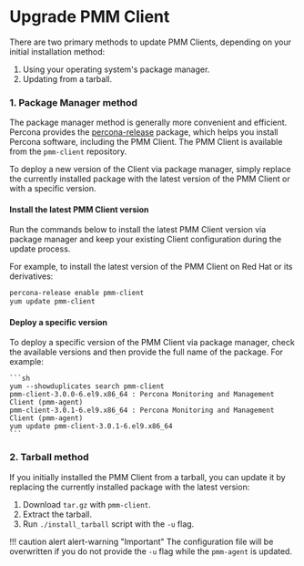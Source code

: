 # Upgrade PMM Client

There are two primary methods to update PMM Clients, depending on your initial installation method:

1. Using your operating system's package manager.
2. Updating from a tarball.

### 1. Package Manager method

The package manager method is generally more convenient and efficient. Percona provides the [percona-release](https://docs.percona.com/percona-software-repositories/installing.html) package, which helps you install Percona software, including the PMM Client. The PMM Client is available from the `pmm-client` repository.

To deploy a new version of the Client via package manager, simply replace the currently installed package with the latest version of the PMM Client or with a specific version.

#### Install the latest PMM Client version

Run the commands below to install the latest PMM Client version via package manager and keep your existing Client configuration during the update process.

For example, to install the latest version of the PMM Client on Red Hat or its derivatives:

 ```sh
 percona-release enable pmm-client
 yum update pmm-client
 ```

#### Deploy a specific version

To deploy a specific version of the PMM Client via package manager, check the available versions and then provide the full name of the package. For example:

    ```sh
    yum --showduplicates search pmm-client
    pmm-client-3.0.0-6.el9.x86_64 : Percona Monitoring and Management Client (pmm-agent)
    pmm-client-3.0.1-6.el9.x86_64 : Percona Monitoring and Management Client (pmm-agent)
    yum update pmm-client-3.0.1-6.el9.x86_64
    ```

### 2. Tarball method

If you initially installed the PMM Client from a tarball, you can update it by replacing the currently installed package with the latest version:

 1. Download `tar.gz` with `pmm-client`.
 2. Extract the tarball.
 3. Run `./install_tarball` script with the `-u` flag.

!!! caution alert alert-warning "Important"
    The configuration file will be overwritten if you do not provide the `-u` flag while the `pmm-agent` is updated.
